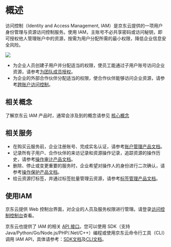 # 概述

访问控制（Identity and Access Management, IAM）是京东云提供的一项用户身份管理与资源访问控制服务。使用 IAM，主账号不必共享密码或访问秘钥，即可授权他人管理账户中的资源，按需为用户分配所需的最小权限，降低企业信息安全风险。

![](../../../../../image/IAM/Getting-Started/iam-overview.png)

- 为企业人员创建子用户并分配适当的权限，使员工能通过子用户账号访问企业资源，请参考[为团队成员授权]()。
- 为企业的外部合作伙伴分配适当的权限，使合作伙伴能够访问企业资源，请参考[跨账户访问控制]()。

## 相关概念

了解京东云 IAM 产品时，通常会涉及到的概念请参见 [核心概念](../../../../../documentation/Management/IAM/Introduction/Core-Concepts.md)

## 相关服务

- 在购买云服务前，企业注册账号、完成实名认证，请参考[账户管理产品文档](../../../../../documentation/User-Service/Account-Management/Sign-In-And-Sign-Up.md)。
- 记录所有子用户、合作伙伴的来访记录和资源操作记录，追踪资源的操作历史，请参考[操作审计产品文档](../../../../../documentation/Management/Audit-Trail/Introduction/Product-Overview.md)。
- 删除、停止或变更重要的服务时，企业希望对操作人的身份进行二次确认，请参考[操作保护产品文档](../../../../../documentation/User-Service/Security-Operation-Protection/Introduction/Product-Overview.md)。
- 给云资源打标签，并通过标签批量管理云资源，请参考[标签管理产品文档](../../../../../documentation/Management/Tag-Service/Introduction/Product-Overview.md)。

## 使用IAM

京东云提供 Web 控制台界面，对企业的人员及服务权限进行管理。请登录[访问控制控制台](https://iam-console.jdcloud.com/summary)查看。

京东云也提供了 IAM 的相关 [API 接口](../../../../../API/Common-Declaration/Introduction.md)。您可以使用 SDK（支持 Java/Python/Go/Node.js/PHP/.Net/C++）编程或使用京东云命令行工具（CLI）调用 IAM API，具体请参考：[SDK文档](https://docs.jdcloud.com/?act=3)及[CLI文档](../../../../../CLI/Introduction.md)。
